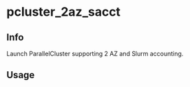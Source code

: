 # pcluster_2az_sacct

## Info

Launch ParallelCluster supporting 2 AZ and Slurm accounting.

## Usage
